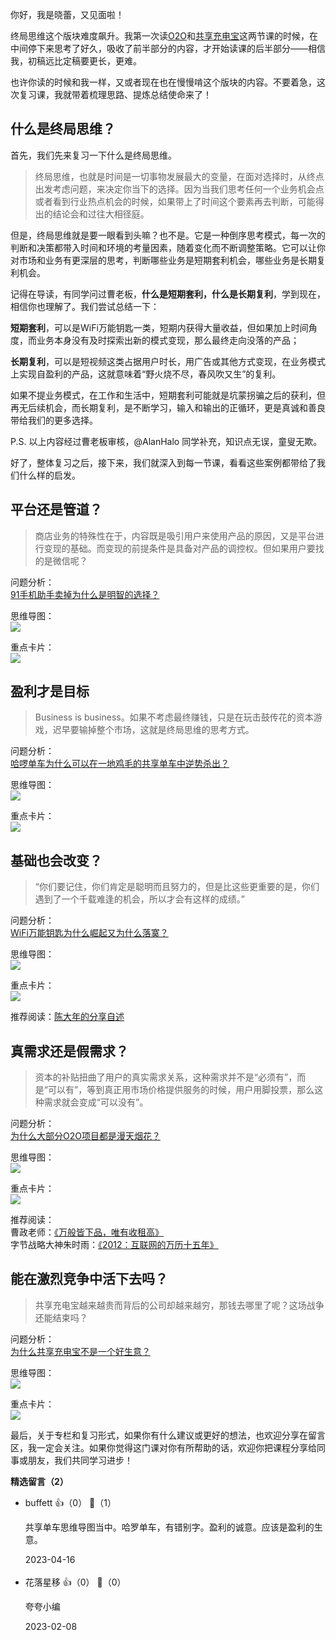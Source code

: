 你好，我是晓蕾，又见面啦！

终局思维这个版块难度飙升。我第一次读[O2O](http://time.geekbang.org/column/article/593159)和[共享充电宝](http://time.geekbang.org/column/article/594866)这两节课的时候，在中间停下来思考了好久，吸收了前半部分的内容，才开始读课的后半部分——相信我，初稿远比定稿要更长，更难。

也许你读的时候和我一样，又或者现在也在慢慢啃这个版块的内容。不要着急，这次复习课，我就带着梳理思路、提炼总结使命来了！

## 什么是终局思维？

首先，我们先来复习一下什么是终局思维。

> 终局思维，也就是时间是一切事物发展最大的变量，在面对选择时，从终点出发考虑问题，来决定你当下的选择。因为当我们思考任何一个业务机会点或者看到行业热点机会的时候，如果带上了时间这个要素再去判断，可能得出的结论会和过往大相径庭。

但是，终局思维就是要一眼看到头嘛？也不是。它是一种倒序思考模式，每一次的判断和决策都带入时间和环境的考量因素，随着变化而不断调整策略。它可以让你对市场和业务有更深层的思考，判断哪些业务是短期套利机会，哪些业务是长期复利机会。

记得在导读，有同学问过曹老板，**什么是短期套利，什么是长期复利**，学到现在，相信你也理解了。我们尝试总结一下：

**短期套利**，可以是WiFi万能钥匙一类，短期内获得大量收益，但如果加上时间角度，而业务本身没有及时探索出新的模式变现，那么最终走向没落的产品；

**长期复利**，可以是短视频这类占据用户时长，用广告或其他方式变现，在业务模式上实现自盈利的产品，这就意味着“野火烧不尽，春风吹又生”的复利。

如果不提业务模式，在工作和生活中，短期套利可能就是坑蒙拐骗之后的获利，但再无后续机会，而长期复利，是不断学习，输入和输出的正循环，更是真诚和善良带给我们的更多选择。

P.S. 以上内容经过曹老板审核，@AlanHalo 同学补充，知识点无误，童叟无欺。

好了，整体复习之后，接下来，我们就深入到每一节课，看看这些案例都带给了我们什么样的启发。

## 平台还是管道？

> 商店业务的特殊性在于，内容既是吸引用户来使用产品的原因，又是平台进行变现的基础。而变现的前提条件是具备对产品的调控权。但如果用户要找的是微信呢？

问题分析：  
[91手机助手卖掉为什么是明智的选择？](https://time.geekbang.org/column/article/579149)

思维导图：  
![](https://static001.geekbang.org/resource/image/d0/59/d09c13686650d707a9441026d9deab59.png?wh=4162x1952)

重点卡片：  
![](https://static001.geekbang.org/resource/image/18/90/184129843a0060a2accd38e26d6f2e90.jpg?wh=4759x8856)

## 盈利才是目标

> Business is business。如果不考虑最终赚钱，只是在玩击鼓传花的资本游戏，迟早要输掉整个市场，这就是终局思维的思考方式。

问题分析：  
[哈啰单车为什么可以在一地鸡毛的共享单车中逆势杀出？](https://time.geekbang.org/column/article/580127)

思维导图：  
![](https://static001.geekbang.org/resource/image/1c/dd/1c9971c0d79955a361267a3e6d93aedd.png?wh=4078x2522)

重点卡片：  
![](https://static001.geekbang.org/resource/image/00/df/000dfb525784c2bb29yy882a8311b8df.jpg?wh=4759x8136)

## 基础也会改变？

> “你们要记住，你们肯定是聪明而且努力的，但是比这些更重要的是，你们遇到了一个千载难逢的机会，所以才会有这样的成绩。”

问题分析：  
[WiFi万能钥匙为什么崛起又为什么落寞？](https://time.geekbang.org/column/article/580959)

思维导图：  
![](https://static001.geekbang.org/resource/image/3f/3f/3f75bf9de9b8d360c9865133a118yy3f.png?wh=3458x2036)

重点卡片：  
![](https://static001.geekbang.org/resource/image/3f/2d/3fdb4d733ea9c49d2cb41396e17f272d.jpg?wh=4759x4513)

推荐阅读：[陈大年的分享自述](https://mp.weixin.qq.com/s/jxuaV1R6W5u0Ij_h3Tue3w)

## 真需求还是假需求？

> 资本的补贴扭曲了用户的真实需求关系，这种需求并不是“必须有”，而是“可以有”，等到真正用市场价格提供服务的时候，用户用脚投票，那么这种需求就会变成“可以没有”。

问题分析：  
[为什么大部分O2O项目都是漫天烟花？](https://time.geekbang.org/column/article/593159)

思维导图：  
![](https://static001.geekbang.org/resource/image/7d/6f/7d9773af3c40e6b679f58a0f2bf69a6f.png?wh=4302x2032)

重点卡片：  
![](https://static001.geekbang.org/resource/image/d3/88/d3d62e2611f46017eda36ef39cd71288.jpg?wh=4759x7747)

推荐阅读：  
曹政老师：[《万般皆下品，唯有收租高》](https://mp.weixin.qq.com/s/vEcF7S0apYKKFmHA6VQvIQ)  
字节战略大神朱时雨：[《2012：互联网的万历十五年》](https://mp.weixin.qq.com/s/zbAxhDNb87dw--Iuh2E6Mg)

## 能在激烈竞争中活下去吗？

> 共享充电宝越来越贵而背后的公司却越来越穷，那钱去哪里了呢？这场战争还能结束吗？

问题分析：  
[为什么共享充电宝不是一个好生意？](https://time.geekbang.org/column/article/594866)

思维导图：  
![](https://static001.geekbang.org/resource/image/cc/01/cc7aab0b5d9ecb828615723981cf4a01.png?wh=4152x2670)

重点卡片：  
![](https://static001.geekbang.org/resource/image/60/cf/602f07d32d1151b18be2d352d0fd8dcf.jpg?wh=4759x8544)

最后，关于专栏和复习形式，如果你有什么建议或更好的想法，也欢迎分享在留言区，我一定会关注。如果你觉得这门课对你有所帮助的话，欢迎你把课程分享给同事或朋友，我们共同学习进步！
<div><strong>精选留言（2）</strong></div><ul>
<li><span>buffett</span> 👍（0） 💬（1）<p>共享单车思维导图当中。哈罗单车，有错别字。盈利的诚意。应该是盈利的生意。</p>2023-04-16</li><br/><li><span>花落星移</span> 👍（0） 💬（0）<p>夸夸小编</p>2023-02-08</li><br/>
</ul>